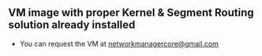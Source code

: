 ## VM image with proper Kernel & Segment Routing solution already installed
* You can request the VM at networkmanagercore@gmail.com
